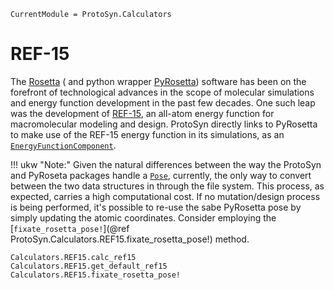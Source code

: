 ```@meta
CurrentModule = ProtoSyn.Calculators
```

# REF-15

The [Rosetta](https://www.rosettacommons.org/software) ( and python wrapper [PyRosetta](https://www.pyrosetta.org/)) software has been on the forefront of technological advances in the scope of molecular simulations and energy function development in the past few decades. One such leap was the development of [REF-15](https://pubs.acs.org/doi/10.1021/acs.jctc.7b00125), an all-atom energy function for macromolecular modeling and design. ProtoSyn directly links to PyRosetta to make use of the REF-15 energy function in its simulations, as an [`EnergyFunctionComponent`](@ref).

!!! ukw "Note:"
    Given the natural differences between the way the ProtoSyn and PyRoseta packages handle a [`Pose`](@ref), currently, the only way to convert between the two data structures in through the file system. This process, as expected, carries a high computational cost. If no mutation/design process is being performed, it's possible to re-use the sabe PyRosetta pose by simply updating the atomic coordinates. Consider employing the [`fixate_rosetta_pose!`](@ref ProtoSyn.Calculators.REF15.fixate_rosetta_pose!) method.

```@docs
Calculators.REF15.calc_ref15
Calculators.REF15.get_default_ref15
Calculators.REF15.fixate_rosetta_pose!
```